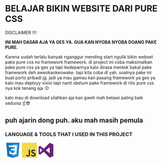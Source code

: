 # BELAJAR BIKIN WEBSITE DARI PURE CSS

DISCLAIMER !!!:

**INI MAH DASAR AJA YA GES YA. GUA KAN NYOBA NYOBA DOANG PAKE PURE.**


Karena sudah terlalu banyak nganggur mending start ngulik bikin webset pake pure css no framework framework.
di project ini coba maksimalkan pake pure css ya ges ya
tapi kedepannya kalo dirasa mentok bakal pake framework deh aweokaokeowake. tapi kita coba dl yah.
soalnya pake ini buat porto pribadi jg. jadi ya mau gamau kan pasang framework ya ges ya kalo mau deployy xixixi
tapi nanti sbelum pake framework di rilis pure css nya kok tenang aja :D

kalo mau di download silahkan aja kan gweh mah betawi paling baik sedunia ☝️😎



## puh ajarin dong puh. aku mah masih pemula



### LANGUAGE & TOOLS THAT I USED IN THIS PROJECT

<p align="left">
  <img src="https://github.com/devicons/devicon/blob/master/icons/css3/css3-original.svg" alt="CSS" width="50" height="50"/> 
  <img src="https://github.com/devicons/devicon/blob/master/icons/javascript/javascript-original.svg" alt="JavaScript" width="50" height="50"/>
  <img src="https://github.com/devicons/devicon/blob/master/icons/visualstudio/visualstudio-plain.svg" alt="VisualStudio" width="50" height="50"/> 
</p>

